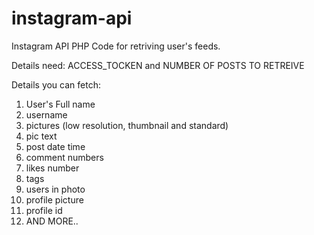# instagram-api
Instagram API PHP Code for retriving user's feeds.

Details need: ACCESS_TOCKEN and NUMBER OF POSTS TO RETREIVE

Details you can fetch:
  1. User's Full name
  2. username
  3. pictures (low resolution, thumbnail and standard)
  4. pic text
  5. post date time
  6. comment numbers
  7. likes number
  8. tags
  9. users in photo
  10. profile picture
  11. profile id
  12. AND MORE..
